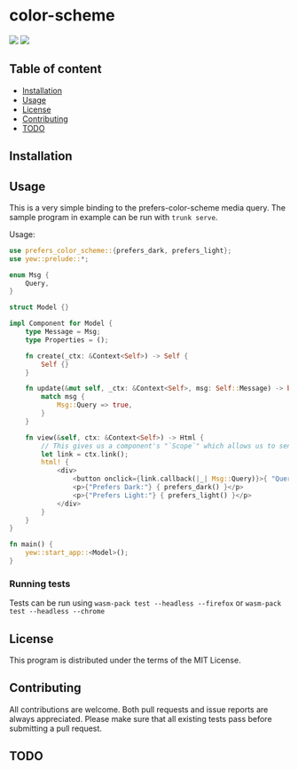 
# color-scheme

![](https://github.com/unlink2/prefers-color-scheme/actions/workflows/build.yml/badge.svg)
![](https://github.com/unlink2/prefers-color-scheme/actions/workflows/test.yml/badge.svg)

## Table of content

- [Installation](#Installation)
- [Usage](#Usage)
- [License](#License)
- [Contributing](#Contributing)
- [TODO](#TODO)

## Installation

## Usage

This is a very simple binding to the prefers-color-scheme media query.
The sample program in example can be run with `trunk serve`.

Usage:

```rust
use prefers_color_scheme::{prefers_dark, prefers_light};
use yew::prelude::*;

enum Msg {
    Query,
}

struct Model {}

impl Component for Model {
    type Message = Msg;
    type Properties = ();

    fn create(_ctx: &Context<Self>) -> Self {
        Self {}
    }

    fn update(&mut self, _ctx: &Context<Self>, msg: Self::Message) -> bool {
        match msg {
            Msg::Query => true,
        }
    }

    fn view(&self, ctx: &Context<Self>) -> Html {
        // This gives us a component's "`Scope`" which allows us to send messages, etc to the component.
        let link = ctx.link();
        html! {
            <div>
                <button onclick={link.callback(|_| Msg::Query)}>{ "Query" }</button>
                <p>{"Prefers Dark:"} { prefers_dark() }</p>
                <p>{"Prefers Light:"} { prefers_light() }</p>
            </div>
        }
    }
}

fn main() {
    yew::start_app::<Model>();
}
```

### Running tests

Tests can be run using `wasm-pack test --headless --firefox`
or `wasm-pack test --headless --chrome`

## License

This program is distributed under the terms of the MIT License.

## Contributing

All contributions are welcome.
Both pull requests and issue reports are always appreciated.
Please make sure that all existing tests pass before submitting a pull request.

## TODO

